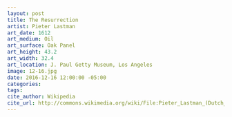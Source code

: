 ```yaml
---
layout: post
title: The Resurrection
artist: Pieter Lastman
art_date: 1612
art_medium: Oil
art_surface: Oak Panel
art_height: 43.2
art_width: 32.4
art_location: J. Paul Getty Museum, Los Angeles
image: 12-16.jpg
date: 2016-12-16 12:00:00 -05:00
categories:
tags:
cite_author: Wikipedia
cite_url: http://commons.wikimedia.org/wiki/File:Pieter_Lastman_(Dutch_-_The_Resurrection_-_Google_Art_Project.jpg
---
```

